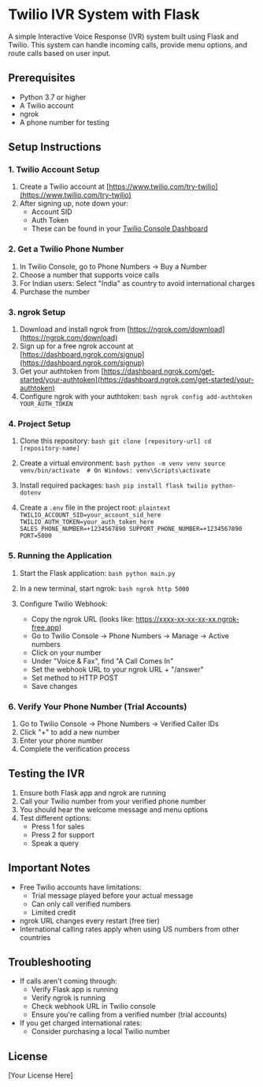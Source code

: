 # Twilio IVR System with Flask

A simple Interactive Voice Response (IVR) system built using Flask and Twilio. This system can handle incoming calls, provide menu options, and route calls based on user input.

## Prerequisites

- Python 3.7 or higher
- A Twilio account
- ngrok
- A phone number for testing

## Setup Instructions

### 1. Twilio Account Setup
1. Create a Twilio account at [https://www.twilio.com/try-twilio](https://www.twilio.com/try-twilio)
2. After signing up, note down your:
   - Account SID
   - Auth Token
   - These can be found in your [Twilio Console Dashboard](https://console.twilio.com/)

### 2. Get a Twilio Phone Number
1. In Twilio Console, go to Phone Numbers → Buy a Number
2. Choose a number that supports voice calls
3. For Indian users: Select "India" as country to avoid international charges
4. Purchase the number

### 3. ngrok Setup
1. Download and install ngrok from [https://ngrok.com/download](https://ngrok.com/download)
2. Sign up for a free ngrok account at [https://dashboard.ngrok.com/signup](https://dashboard.ngrok.com/signup)
3. Get your authtoken from [https://dashboard.ngrok.com/get-started/your-authtoken](https://dashboard.ngrok.com/get-started/your-authtoken)
4. Configure ngrok with your authtoken:   ```bash
   ngrok config add-authtoken YOUR_AUTH_TOKEN   ```

### 4. Project Setup
1. Clone this repository:   ```bash
   git clone [repository-url]
   cd [repository-name]   ```

2. Create a virtual environment:   ```bash
   python -m venv venv
   source venv/bin/activate  # On Windows: venv\Scripts\activate   ```

3. Install required packages:   ```bash
   pip install flask twilio python-dotenv   ```

4. Create a `.env` file in the project root:   ```plaintext
   TWILIO_ACCOUNT_SID=your_account_sid_here
   TWILIO_AUTH_TOKEN=your_auth_token_here
   SALES_PHONE_NUMBER=+1234567890
   SUPPORT_PHONE_NUMBER=+1234567890
   PORT=5000   ```

### 5. Running the Application
1. Start the Flask application:   ```bash
   python main.py   ```

2. In a new terminal, start ngrok:   ```bash
   ngrok http 5000   ```

3. Configure Twilio Webhook:
   - Copy the ngrok URL (looks like: https://xxxx-xx-xx-xx-xx.ngrok-free.app)
   - Go to Twilio Console → Phone Numbers → Manage → Active numbers
   - Click on your number
   - Under "Voice & Fax", find "A Call Comes In"
   - Set the webhook URL to your ngrok URL + "/answer"
   - Set method to HTTP POST
   - Save changes

### 6. Verify Your Phone Number (Trial Accounts)
1. Go to Twilio Console → Phone Numbers → Verified Caller IDs
2. Click "+" to add a new number
3. Enter your phone number
4. Complete the verification process

## Testing the IVR

1. Ensure both Flask app and ngrok are running
2. Call your Twilio number from your verified phone number
3. You should hear the welcome message and menu options
4. Test different options:
   - Press 1 for sales
   - Press 2 for support
   - Speak a query

## Important Notes

- Free Twilio accounts have limitations:
  - Trial message played before your actual message
  - Can only call verified numbers
  - Limited credit
- ngrok URL changes every restart (free tier)
- International calling rates apply when using US numbers from other countries

## Troubleshooting

- If calls aren't coming through:
  - Verify Flask app is running
  - Verify ngrok is running
  - Check webhook URL in Twilio console
  - Ensure you're calling from a verified number (trial accounts)
- If you get charged international rates:
  - Consider purchasing a local Twilio number

## License

[Your License Here]
